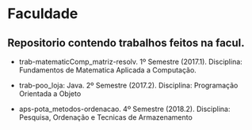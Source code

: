 # Faculdade
## Repositorio contendo trabalhos feitos na facul.

* trab-matematicComp_matriz-resolv. 1º Semestre (2017.1). Disciplina: Fundamentos de Matematica Aplicada a Computação.

* trab-poo_loja: Java. 2º Semestre (2017.2). Disciplina: Programação Orientada a Objeto

* aps-pota_metodos-ordenacao. 4º Semestre (2018.2). Disciplina: Pesquisa, Ordenação e Tecnicas de Armazenamento